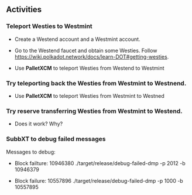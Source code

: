 ## Activities

### Teleport Westies to Westmint
- Create a Westend account and a Westmint account.
- Go to the Westend faucet and obtain some Westies. Follow https://wiki.polkadot.network/docs/learn-DOT#getting-westies.

- Use **PalletXCM** to teleport Westies from Westend to Westmint

### Try teleporting back the Westies from Westmint to Westnend.

- Use **PalletXCM** to teleport Westies from Westmint to Westned

### Try reserve transferring Westies from Westmint to Westend.
- Does it work? Why?

### SubbXT to debug failed messages

Messages to debug:
- Block failture: 10946380 ./target/release/debug-failed-dmp -p 2012 -b 10946379

- Block failure: 10557896 ./target/release/debug-failed-dmp -p 1000 -b 10557895

